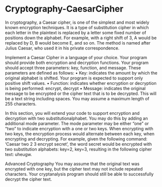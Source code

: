 # Cryptography-CaesarCipher


In cryptography, a Caesar cipher, is one of the simplest and most widely known encryption techniques. It is a type of substitution cipher in which each letter in the plaintext is replaced by a letter some fixed number of positions down the alphabet. For example, with a right shift of 3, A would be replaced by D, B would become E, and so on. The method is named after Julius Caesar, who used it in his private correspondence.

Implement a Caesar Cipher in a language of your choice. Your program should provide both encryption and decryption functions. Your program should accept three parameters: key, function, and message. These parameters are defined as follows:
• Key: indicates the amount by which the original alphabet is shifted. Your program is expected to support only positive shift values.
• Function: indicates whether encryption or decryption is being performed: encrypt, decrypt
• Message: indicates the original message to be encrypted or the cipher text that is to be decrypted. This will be a text string including spaces. You may assume a maximum length of 255 characters.


In this section, you will extend your code to support encryption and decryption with two substitutionalphabet. You may do this by adding an additional mode parameter. The mode parameter may be either “one” or “two” to indicate encryption with a one or two keys. When encrypting with two keys, the encryption process would alternate between each key, when encrypting and decrypting. For example, given the following command: ‘Caesar two 2 3 encrypt secret’, the word secret would be encrypted with two substitution alphabets: key=2, key=3, resulting in the following cipher text: uheugw.


Advanced Cryptography
You may assume that the original text was encrypted with one key, but the cipher text may not include repeated characters. Your cryptanalysis program should still be able to successfully decrypt the cipher text.
